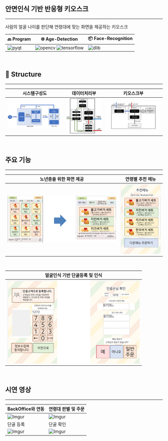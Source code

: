 ## 안면인식 기반 반응형 키오스크
<hr>
사람의 얼굴 나이를 판단해 연령대에 맞는 화면을 제공하는 키오스크

| :back: Program | :globe_with_meridians: Age-Detection | :package: Face-Recognition |
|------|---|---|
|![pyqt](https://img.shields.io/badge/PyQt-v5.15.4-blue) | ![opencv](https://img.shields.io/badge/openCV-v4.5.2.52-blueviolet) ![tensorflow](https://img.shields.io/badge/tensorflow-v2.2-blueviolet)| ![dlib](https://img.shields.io/badge/dlib-v19.19.0-orange)|

<br>

## :eyes: Structure
<hr>

| 시스템구성도 | 데이터처리부 | 키오스크부 |
|---|---|---|
| ![structure1](readme/시스템구성도.png) | ![structure2](readme/데이터처리부.png) | ![structure3](readme/키오스크부.png) |

<br>

## 주요 기능
<hr>

| 노년층을 위한 화면 제공 | 연령별 추천 메뉴 |
|---|---|
| ![Imgur](readme/그림2.png) | <img src="readme/그림1.png" style="width:150px"> |

<br>

| 얼굴인식 기반 단골등록 및 인식 |
|---|
| ![Imgur](readme/그림3.png) |

<br>

## 시연 영상
<hr>

| BackOffice와 연동 | 연령대 판별 및 주문 |
|------|------|
| ![Imgur](https://i.imgur.com/CVasi3L.gif) | ![Imgur](https://i.imgur.com/74uJTz7.gif) |
| 단골 등록 | 단골 확인 |
| ![Imgur](https://i.imgur.com/yLMPdB5.gif) | ![Imgur](https://i.imgur.com/6E2jW8G.gif) |